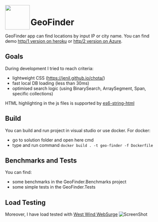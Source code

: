 <img align="left" width="80" height="80" src="https://cdn.iconscout.com/icon/free/png-256/location-pin-1437358-1213053.png" />

# GeoFinder

GeoFinder app can find locations by input IP or city name.
You can find demo [http/1 version on heroku](https://geo-finder.herokuapp.com/find-by-city) or [http/2 version on Azure](https://geo-finder.azurewebsites.net/).

## Goals

During development I tried to reach criteria:

- lightweight CSS (<https://jenil.github.io/chota/>)
- fast local DB loading (less than 30ms)
- optimised search logic (using BinarySearch, ArraySegment, Span, specific collections)

HTML highlighting in the js files is supported by [es6-string-html
](https://marketplace.visualstudio.com/items?itemName=Tobermory.es6-string-html)

## Build
You can build and run project in visual studio or use docker.
For docker:

- go to solution folder and open here cmd
- type and run command `docker build . -t geo-finder -f Dockerfile`

## Benchmarks and Tests

You can find:

- some benchmarks in the GeoFinder.Benchmarks project
- some simple tests in the GeoFinder.Tests

## Load Testing

Moreover, I have load tested with [West Wind WebSurge](https://websurge.west-wind.com/)
![ScreenShot](https://i.postimg.cc/jqPZz9F5/Screenshot-2021-05-09-173714.png)
